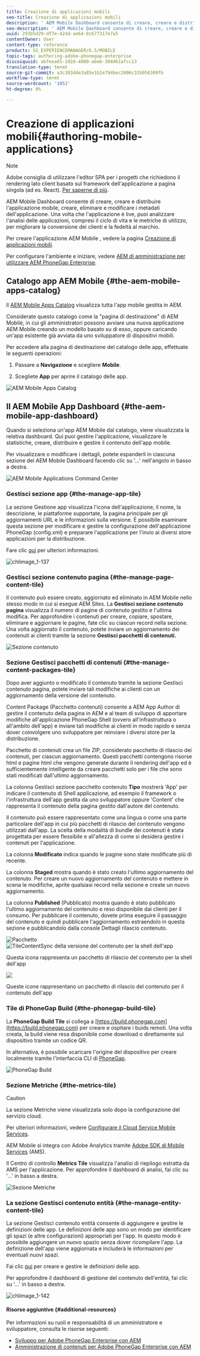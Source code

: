 ```yaml
---
title: Creazione di applicazioni mobili
seo-title: Creazione di applicazioni mobili
description: ' AEM Mobile Dashboard consente di creare, creare e distribuire l’applicazione mobile, creare, eliminare e modificare i metadati dell’applicazione. Segui questa pagina per saperne di più.'
seo-description: ' AEM Mobile Dashboard consente di creare, creare e distribuire l’applicazione mobile, creare, eliminare e modificare i metadati dell’applicazione. Segui questa pagina per saperne di più.'
uuid: 293b5d29-df7e-42dd-ae64-8c677317e7a5
contentOwner: User
content-type: reference
products: SG_EXPERIENCEMANAGER/6.5/MOBILE
topic-tags: authoring-adobe-phonegap-enterprise
discoiquuid: abfeea65-102d-4800-abeb-304d61afcc13
translation-type: tm+mt
source-git-commit: a3c303d4e3a85e1b2e794bec2006c335056309fb
workflow-type: tm+mt
source-wordcount: '1053'
ht-degree: 0%

---
```



# Creazione di applicazioni mobili{#authoring-mobile-applications}

>[!NOTE]
>
> Adobe consiglia di utilizzare l&#39;editor SPA per i progetti che richiedono il rendering lato client basato sul framework dell&#39;applicazione a pagina singola (ad es. React). [Per saperne di più](/help/sites-developing/spa-overview.md).

 AEM Mobile Dashboard consente di creare, creare e distribuire l&#39;applicazione mobile, creare, eliminare e modificare i metadati dell&#39;applicazione. Una volta che l&#39;applicazione è live, puoi analizzare l&#39;analisi delle applicazioni, compresi il ciclo di vita e le metriche di utilizzo, per migliorare la conversione dei clienti e la fedeltà al marchio.

Per creare l&#39;applicazione AEM Mobile , vedere la pagina [Creazione di applicazioni mobili](/help/mobile/building-app-mobile-phonegap.md).

Per configurare l&#39;ambiente e iniziare, vedere [AEM di amministrazione per utilizzare AEM PhoneGap Enterprise](/help/mobile/administer-phonegap.md).

## Catalogo  app AEM Mobile {#the-aem-mobile-apps-catalog}

Il [ AEM Mobile Apps Catalog](http://localhost:4502/aem/apps.html/content/phonegap) visualizza tutta l&#39;app mobile gestita in AEM.

Considerate questo catalogo come la &quot;pagina di destinazione&quot; di  AEM Mobile, in cui gli amministratori possono avviare una nuova applicazione AEM Mobile  creando un modello basato su di esso, oppure caricando un&#39;app esistente già avviata da uno sviluppatore di dispositivi mobili.

Per accedere alla pagina di destinazione del catalogo delle app, effettuate le seguenti operazioni:

1. Passare a **Navigazione** e scegliere **Mobile**.

1. Scegliete **App** per aprire il catalogo delle app.

![ AEM Mobile Apps Catalog](assets/chlimage_1-135.png)

## Il  AEM Mobile App Dashboard {#the-aem-mobile-app-dashboard}

Quando si seleziona un&#39;app AEM Mobile  dal catalogo, viene visualizzata la relativa dashboard. Qui puoi gestire l&#39;applicazione, visualizzare le statistiche, creare, distribuire e gestire il contenuto dell&#39;app mobile.

Per visualizzare o modificare i dettagli, potete espanderli in ciascuna sezione del  AEM Mobile Dashboard facendo clic su &#39;...&#39; nell&#39;angolo in basso a destra.

![ AEM Mobile Applications Command Center](assets/chlimage_1-136.png)

### Gestisci sezione app {#the-manage-app-tile}

La sezione Gestione app visualizza l&#39;icona dell&#39;applicazione, il nome, la descrizione, le piattaforme supportate, la pagina principale per gli aggiornamenti URL e le informazioni sulla versione. È possibile esaminare questa sezione per modificare e gestire la configurazione dell&#39;applicazione PhoneGap (config.xml) e preparare l&#39;applicazione per l&#39;invio ai diversi store applicazioni per la distribuzione.

Fare clic [qui](/help/mobile/phonegap-app-details-tile.md) per ulteriori informazioni.

![chlimage_1-137](assets/chlimage_1-137.png)

### Gestisci sezione contenuto pagina {#the-manage-page-content-tile}

Il contenuto può essere creato, aggiornato ed eliminato in  AEM Mobile nello stesso modo in cui si esegue  AEM Sites. La **Gestisci sezione contenuto pagina** visualizza il numero di pagine di contenuto gestito e l&#39;ultima modifica. Per approfondire i contenuti per creare, copiare, spostare, eliminare e aggiornare le pagine, fate clic su ciascun record nella sezione. Una volta aggiornato il contenuto, potete inviare un aggiornamento dei contenuti ai clienti tramite la sezione **Gestisci pacchetti di contenuti.**

![Sezione contenuto](assets/chlimage_1-138.png)

### Sezione Gestisci pacchetti di contenuti {#the-manage-content-packages-tile}

Dopo aver aggiunto o modificato il contenuto tramite la sezione Gestisci contenuto pagina, potete inviare tali modifiche ai clienti con un aggiornamento della versione del contenuto.

Content Package (Pacchetto contenuti) consente a AEM App Author di gestire il contenuto della pagina in AEM e al team di sviluppo di apportare modifiche all&#39;applicazione PhoneGap Shell (ovvero all&#39;infrastruttura o all&#39;ambito dell&#39;app) e inviare tali modifiche ai clienti in modo rapido e senza dover coinvolgere uno sviluppatore per reinviare i diversi store per la distribuzione.

Pacchetto di contenuti crea un file ZIP, considerato pacchetto di rilascio dei contenuti, per ciascun aggiornamento. Questi pacchetti contengono risorse html e pagine html che vengono generate durante il rendering dell&#39;app ed è sufficientemente intelligente da creare pacchetti solo per i file che sono stati modificati dall&#39;ultimo aggiornamento.

La colonna Gestisci sezione pacchetto contenuto **Tipo** mostrerà &#39;App&#39; per indicare il contenuto di Shell applicazione, ad esempio il framework o l&#39;infrastruttura dell&#39;app gestita da uno sviluppatore oppure &#39;Content&#39; che rappresenta il contenuto della pagina gestito dall&#39;autore del contenuto.

Il contenuto può essere rappresentato come una lingua o come una parte particolare dell&#39;app in cui più pacchetti di rilascio del contenuto vengono utilizzati dall&#39;app. La scelta della modalità di bundle dei contenuti è stata progettata per essere flessibile e all&#39;altezza di come si desidera gestire i contenuti per l&#39;applicazione.

La colonna **Modificato** indica quando le pagine sono state modificate più di recente.

La colonna **Staged** mostra quando è stato creato l&#39;ultimo aggiornamento del contenuto. Per creare un nuovo aggiornamento del contenuto e mettere in scena le modifiche, aprite qualsiasi record nella sezione e create un nuovo aggiornamento.

La colonna **Published** (Pubblicato) mostra quando è stato pubblicato l&#39;ultimo aggiornamento del contenuto e reso disponibile dai clienti per il consumo. Per pubblicare il contenuto, dovete prima eseguire il passaggio del contenuto e quindi pubblicare l&#39;aggiornamento estraendolo in questa sezione e pubblicandolo dalla console Dettagli rilascio contenuto.

![Pacchetto ](assets/chlimage_1-139.png) ![TileContentSync della versione del contenuto per la shell dell&#39;app](do-not-localize/chlimage_1-5.png)

Questa icona rappresenta un pacchetto di rilascio del contenuto per la shell dell&#39;app

![](do-not-localize/chlimage_1-6.png)

Queste icone rappresentano un pacchetto di rilascio del contenuto per il contenuto dell&#39;app

### Tile di PhoneGap Build {#the-phonegap-build-tile}

La **PhoneGap Build Tile** si collega a [https://build.phonegap.com](https://build.phonegap.com) per creare e ospitare i buids remoti. Una volta creata, la build viene resa disponibile come download o direttamente sul dispositivo tramite un codice QR.

In alternativa, è possibile scaricare l&#39;origine del dispositivo per creare localmente tramite l&#39;interfaccia CLI di [PhoneGap](https://docs.phonegap.com/en/3.5.0/guide_cli_index.md.html).

![PhoneGap Build](assets/chlimage_1-140.png)

### Sezione Metriche {#the-metrics-tile}

>[!CAUTION]
>
>La sezione Metriche viene visualizzata solo dopo la configurazione del servizio cloud.
>
>Per ulteriori informazioni, vedere [Configurare il Cloud Service  Mobile Services](/help/mobile/configure-adobe-mobile-cloud-service.md).

 AEM Mobile si integra con  Adobe Analytics tramite [ Adobe SDK di Mobile Services](https://www.adobe.com/ca/solutions/digital-marketing/mobile-services/app-sdk.html) (AMS).

Il Centro di controllo **Metrics Tile** visualizza l&#39;analisi di riepilogo estratta da AMS per l&#39;applicazione. Per approfondire il dashboard di analisi, fai clic su &#39;...&#39; in basso a destra.

![Sezione Metriche](assets/chlimage_1-141.png)

### La sezione Gestisci contenuto entità {#the-manage-entity-content-tile}

La sezione Gestisci contenuto entità consente di aggiungere e gestire le definizioni delle app. Le definizioni delle app sono un modo per identificare gli spazi (e altre configurazioni) appropriati per l&#39;app. In questo modo è possibile aggiungere un nuovo spazio senza dover ricompilare l&#39;app. La definizione dell&#39;app viene aggiornata e includerà le informazioni per eventuali nuovi spazi.

Fai clic [qui](/help/mobile/phonegap-app-definitions.md) per creare e gestire le definizioni delle app.

Per approfondire il dashboard di gestione del contenuto dell&#39;entità, fai clic su &#39;...&#39; in basso a destra.

![chlimage_1-142](assets/chlimage_1-142.png)

#### Risorse aggiuntive {#additional-resources}

Per informazioni su ruoli e responsabilità di un amministratore e sviluppatore, consulta le risorse seguenti:

* [Sviluppo per  Adobe PhoneGap Enterprise con AEM](/help/mobile/developing-in-phonegap.md)
* [Amministrazione di contenuti per  Adobe PhoneGap Enterprise con AEM](/help/mobile/administer-phonegap.md)

